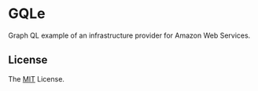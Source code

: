 # GQLe

Graph QL example of an infrastructure provider for Amazon Web Services.

## License

The [MIT] License.

[MIT]: LICENSE
